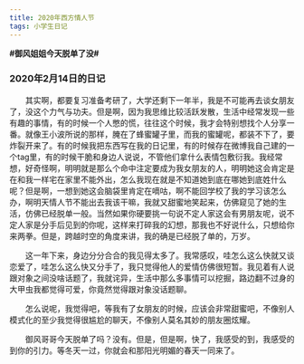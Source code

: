 ```yaml
---
title: 2020年西方情人节
tags: 小学生日记
---
```


**#御风姐姐今天脱单了没#**
### 2020年2月14日的日记

&emsp;&emsp;其实啊，都要复习准备考研了，大学还剩下一年半，我是不可能再去谈女朋友了，没这个力气与功夫。但是啊，因为我思维比较活跃发散，生活中经常发现一些有趣的事情，有的时候一个人憋的慌，往往这个时候，我才会特别想找个人分享一番。就像王小波所说的那样，腌在了蜂蜜罐子里，而我的蜜罐呢，都装不下了，要炸裂开来了。有的时候我把东西写在我的日记里，有的时候存在微博我自己建的一个tag里，有的时候干脆和身边人说说，不管他们拿什么表情包敷衍我。我经常想，好奇怪啊，明明就是那么个命中注定要成为我女朋友的人，明明她这会肯定是在和我一样宅在家里不能外出，怎么我现在就是不知道她到底在哪她到底姓什么呢？但是啊，一想到她这会脑袋里肯定在嘀咕，啊不能回学校了我的学习该怎么办，啊明天情人节不能出去我该干嘛，我就又甜蜜地笑起来，仿佛窥见了她的生活，仿佛已经脱单一般。当然如果你硬要挑一句说不定人家这会有男朋友呢，说不定人家是分手后见到的你呢，这样来打碎我的幻想，那我也不好说什么，只想给你来两拳。但是，跨越时空的角度来讲，我的确是已经脱了单的，万岁。

&emsp;&emsp;这一年下来，身边分分合合的我见得太多了。我常感叹，哇怎么这么快就又谈恋爱了，哇怎么这么快又分手了，我只觉得他人的爱情仿佛很短暂。我见着有人说跟对象之间没啥话题了，我就诧异，生活中那么多事情可以挖掘，路边翻不过身的大甲虫我都觉得可爱，你竟然觉得跟对象没话题聊。

&emsp;&emsp;怎么说呢，我觉得吧，等我有了女朋友的时候，应该会非常甜蜜吧，不像别人模式化的至少我觉得很尴尬的聊天，不像别人莫名其妙的朋友圈炫耀。

&emsp;&emsp;御风哥哥今天脱单了吗？没有。但是，但是啊，快了，我感受的到，我感受的到你的引力。等冬天一过，你就会和那阳光明媚的春天一同来了。

		
		
		
		
		
		
		
		